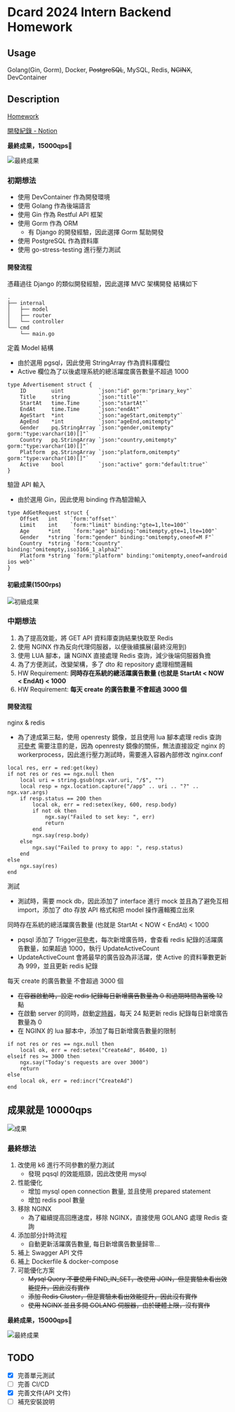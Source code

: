 # Dcard 2024 Intern Backend Homework

## Usage

Golang(Gin, Gorm), Docker, ~~PostgreSQL~~, MySQL, Redis, ~~NGINX~~, DevContainer

## Description

[Homework](https://drive.google.com/file/d/1dnDiBDen7FrzOAJdKZMDJg479IC77_zT/view)

[開發紀錄 - Notion](https://www.notion.so/9229affad7904f708413dc0084278e10?v=8e06f638ba244fd694a703e2eef3c113&pvs=4)

**最終成果，15000qps🥳**

![最終成果](./images/15000qps.png)

### 初期想法

- 使用 DevContainer 作為開發環境
- 使用 Golang 作為後端語言
- 使用 Gin 作為 Restful API 框架
- 使用 Gorm 作為 ORM
  - 有 Django 的開發經驗，因此選擇 Gorm 幫助開發
- 使用 PostgreSQL 作為資料庫
- 使用 go-stress-testing 進行壓力測試

#### 開發流程

憑藉過往 Django 的類似開發經驗，因此選擇 MVC 架構開發
結構如下

```
.
├── internal
│   ├── model
│   ├── router
│   └── controller
└── cmd
    └── main.go
```

定義 Model 結構

- 由於選用 pgsql，因此使用 StringArray 作為資料庫欄位
- Active 欄位為了以後處理系統的總活躍度廣告數量不超過 1000

```
type Advertisement struct {
    ID        uint           `json:"id" gorm:"primary_key"`
    Title     string         `json:"title"`
    StartAt   time.Time      `json:"startAt"`
    EndAt     time.Time      `json:"endAt"`
    AgeStart  *int           `json:"ageStart,omitempty"`
    AgeEnd    *int           `json:"ageEnd,omitempty"`
    Gender    pq.StringArray `json:"gender,omitempty" gorm:"type:varchar(10)[]"`
    Country   pq.StringArray `json:"country,omitempty" gorm:"type:varchar(10)[]"`
    Platform  pq.StringArray `json:"platform,omitempty" gorm:"type:varchar(10)[]"`
    Active    bool           `json:"active" gorm:"default:true"`
}
```

驗證 API 輸入

- 由於選用 Gin，因此使用 binding 作為驗證輸入

```
type AdGetRequest struct {
    Offset   int    `form:"offset"`
    Limit    int    `form:"limit" binding:"gte=1,lte=100"`
    Age      *int    `form:"age" binding:"omitempty,gte=1,lte=100"`
    Gender   *string `form:"gender" binding:"omitempty,oneof=M F"`
    Country  *string `form:"country" binding:"omitempty,iso3166_1_alpha2"`
    Platform *string `form:"platform" binding:"omitempty,oneof=android ios web"`
}
```

#### 初級成果(1500rps)

![初級成果](./images/1500rps.png)

### 中期想法

1. 為了提高效能，將 GET API 資料庫查詢結果快取至 Redis
2. 使用 NGINX 作為反向代理伺服器，以便後續擴展(最終沒用到)
3. 使用 LUA 腳本，讓 NGINX 直接處理 Redis 查詢，減少後端伺服器負擔
4. 為了方便測試，改變架構，多了 dto 和 repository 處理相關邏輯
5. HW Requirement: **同時存在系統的總活躍廣告數量 (也就是 StartAt < NOW < EndAt) < 1000**
6. HW Requirement: **每天 create 的廣告數量 不會超過 3000 個**

#### 開發流程

nginx & redis

- 為了達成第三點，使用 openresty 鏡像，並且使用 lua 腳本處理 redis 查詢 [可參考](./nginx/default.conf)
  需要注意的是，因為 openresty 鏡像的關係，無法直接設定 nginx 的 workerprocess，因此進行壓力測試時，需要進入容器內部修改 nginx.conf

```
local res, err = red:get(key)
if not res or res == ngx.null then
    local uri = string.gsub(ngx.var.uri, "/$", "")
    local resp = ngx.location.capture("/app" .. uri .. "?" .. ngx.var.args)
    if resp.status == 200 then
        local ok, err = red:setex(key, 600, resp.body)
        if not ok then
            ngx.say("Failed to set key: ", err)
            return
        end
        ngx.say(resp.body)
    else
        ngx.say("Failed to proxy to app: ", resp.status)
    end
else
    ngx.say(res)
end
```

測試

- 測試時，需要 mock db，因此添加了 interface 進行 mock
  並且為了避免互相 import，添加了 dto 存放 API 格式和把 model 操作邏輯獨立出來

同時存在系統的總活躍廣告數量 (也就是 StartAt < NOW < EndAt) < 1000

- pqsql 添加了 Trigger[可參考](./pg_sql/set_trigger.sql)，每次新增廣告時，會查看 redis 紀錄的活躍廣告數量，如果超過 1000，執行 UpdateActiveCount
- UpdateActiveCount 會將最早的廣告設為非活躍，使 Active 的資料筆數更新為 999，並且更新 redis 紀錄

每天 create 的廣告數量 不會超過 3000 個

- ~~在容器啟動時，設定 redis 紀錄每日新增廣告數量為 0 和過期時間為當晚 12 點~~
- 在啟動 server 的同時，啟動[定時器](./internal/utils/timer.go)，每天 24 點更新 redis 紀錄每日新增廣告數量為 0
- 在 NGINX 的 lua 腳本中，添加了每日新增廣告數量的限制

```
if not res or res == ngx.null then
    local ok, err = red:setex("CreateAd", 86400, 1)
elseif res >= 3000 then
    ngx.say("Today's requests are over 3000")
    return
else
    local ok, err = red:incr("CreateAd")
end
```

## 成果就是 10000qps

![成果](./images/10000rps.png)

### 最終想法

1. 改使用 k6 進行不同參數的壓力測試
   - 發現 pqsql 的效能瓶頸，因此改使用 mysql
2. 性能優化
   - 增加 mysql open connection 數量, 並且使用 prepared statement
   - 增加 redis pool 數量
3. 移除 NGINX
   - 為了繼續提高回應速度，移除 NGINX，直接使用 GOLANG 處理 Redis 查詢
4. 添加部分計時流程
   - 自動更新活躍廣告數量, 每日新增廣告數量歸零...
5. 補上 Swagger API 文件
6. 補上 Dockerfile & docker-compose
7. 可能優化方案
   - ~~Mysql Query 不要使用 FIND_IN_SET，改使用 JOIN，但是實驗未看出效能提升，因此沒有實作~~
   - ~~添加 Redis Cluster，但是實驗未看出效能提升，因此沒有實作~~
   - ~~使用 NGINX 並且多開 GOLANG 伺服器，由於硬體上限，沒有實作~~

**最終成果，15000qps🥳**

![最終成果](./images/15000qps.png)

## TODO

- [x] 完善單元測試
- [ ] 完善 CI/CD
- [x] 完善文件(API 文件)
- [ ] 補充安裝說明
